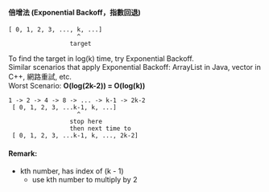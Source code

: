  #### 倍增法 (Exponential Backoff，指數回退)
 ```
 [ 0, 1, 2, 3, ..., k, ...]
                    ^
                  target
```
To find the target in log(k) time, try Exponential Backoff.\
Similar scenarios that apply Exponential Backoff: ArrayList in Java, vector in C++, 網路重試, etc.\
Worst Scenario: **O(log(2k-2)) = O(log(k))**
```
1 -> 2 -> 4 -> 8 -> ... -> k-1 -> 2k-2
 [ 0, 1, 2, 3, ...k-1, k, ...]
                   ^
                 stop here
                 then next time to
 [ 0, 1, 2, 3, ...k-1, k, ..., 2k-2]                
```
#### Remark:
- kth number, has index of (k - 1)
  - use kth number to multiply by 2
